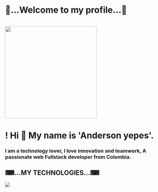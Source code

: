 
 
 <div id="header" aling="center"> 
     <h1 aling="center">👨...Welcome to my profile...👨</h1>
      <br>
    <img src="https://media.giphy.com/media/sk6yL9EGVeAcE/giphy.gif" width="300"/>
    <h1 aling="center">! Hi 👋 My name is 'Anderson yepes'.</h1>
        <h3 aling="center">I am a technology lover, I love innovation and teamwork, A passionate web Fullstack developer from Colombia. </h3>
</div>

 <h2 aling="center">⌨...MY TECHNOLOGIES...⌨</h2>
<img src="https://user-images.githubusercontent.com/89555929/220980879-048efd4c-e051-4adf-898f-664a4dc87d35.png" />




<!--
**andersonyepes1998/andersonyepes1998** is a ✨ _special_ ✨ repository because its `README.md` (this file) appears on your GitHub profile.

Here are some ideas to get you started:

- 🔭 I’m currently working on ...
- 🌱 I’m currently learning ...
- 👯 I’m looking to collaborate on ...
- 🤔 I’m looking for help with ...
- 💬 Ask me about ...
- 📫 How to reach me: ...
- 😄 Pronouns: ...
- ⚡ Fun fact: ...
-->
